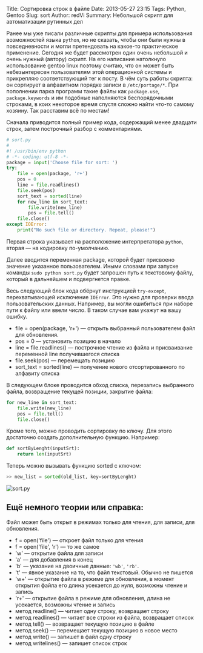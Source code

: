 Title: Сортировка строк в файле
Date: 2013-05-27 23:15
Tags: Python, Gentoo
Slug: sort
Author: redVi
Summary: Небольшой скрипт для автоматизации рутинных дел

Ранее мы уже писали различные скрипты для примера использования возможностей языка `python`, но не сказать, чтобы они были нужны в повседневности и могли претендовать на какое-то практическое применение. Сегодня же будет рассмотрен один очень небольшой и очень нужный (автору) скрипт. На его написание натолкнуло использование gentoo linux поэтому считаю, что он может быть небезынтересен пользователям этой операционной системы и прикрепляю соответствующий тег к посту. В чём суть работы скрипта: он сортирует в алфавитном порядке записи в `/etc/portage/*`. При пополнении парка программ такие файлы как `package.use`, `package.keywords` и им подобные наполняются беспорядочными строками, в коих некоторое время спустя сложно найти что-то самому хозяину. Так расставим всё по местам!

Сначала приводится полный пример кода, содержащий менее двадцати строк, затем построчный разбор с комментариями.

```python
# sort.py
#
#! /usr/bin/env python
# -*- coding: utf-8 -*-
package = input('Choose file for sort: ')
try:
    file = open(package, 'r+')
    pos = 0
    line = file.readlines()
    file.seek(pos)
    sort_text = sorted(line)
    for new_line in sort_text:
        file.write(new_line)
        pos = file.tell()
    file.close()
except IOError:
    print("No such file or directory. Repeat, please!")
```

Первая строка указывает на расположение интерпретатора `python`, вторая — на кодировку по-умолчанию.

Далее вводится переменная package, которой будет присвоено значение указанное пользователем. Иными словами при запуске команды `sudo python sort.py` будет запрошен путь к текстовому файлу, который в дальнейшем и подвергнется правке.

Весь следующий блок кода обёрнут инструкцией `try-except`, перехватывающей исключение `IOError`. Это нужно для проверки ввода пользовательских данных. Например, вы могли ошибиться при наборе пути к файлу или ввели число. В таком случае вам укажут на вашу ошибку.

- file = open(package, 'r+') — открыть выбранный пользователем файл для обновления.
- pos = 0 — установить позицию в начало
- line = file.readlines() — построчное чтение из файла и присваивание переменной line получившегося списка
- file.seek(pos) — перемещать позицию
- sort_text = sorted(line) — получение нового отсортированного по алфавиту списка

В следующем блоке проводится обход списка, перезапись выбранного файла, возвращение текущей позиции, закрытие файла:

```python
for new_line in sort_text:
    file.write(new_line)
    pos = file.tell()
    file.close()
```

Кроме того, можно проводить сортировку по ключу. Для этого достаточно создать дополнительную функцию. Например:

```python
def sortByLenght(inputSrt):
    return len(inputSrt)
```

Теперь можно вызывать функцию sorted с ключом:

```python
>> new_list = sorted(old_list, key=sortByLenght)
```

![sort.py](http://2.bp.blogspot.com/-szlemSwj994/UUQQK53C1DI/AAAAAAAAEKI/bq7DnoGpvvU/s1600/sorted.png 'sort.py')

## Ещё немного теории или справка:

Файл может быть открыт в режимах только для чтения, для записи, для обновления.

- f = open('file') — откроет файл только для чтения
- f = open('file', 'r') — то же самое
- 'w' — открытие файла для записи
- 'a' — для добавления в конец
- 'b' — указание на двоичные данные: `'wb'`, `'rb'`.
- 't' — явное указание на то, что файл текстовый. Обычно не пишется
- 'w+' — открытие файла в режиме для обновления, в момент открытия файла его длина усекается до нуля, возможны чтение и запись
- 'r+' —  открытие файла в режиме для обновления, длина не усекается, возможны чтение и запись
- метод readline() — читает одну строку, возвращает строку
- метод readlines() — читает все строки из файла, возвращает список
- метод tell() — возвращает текущую позицию в файле
- метод seek() — перемещает текущую позицию в новое место
- метод write() — запишет в файл одну строку
- метод writelines() — запишет список строк
